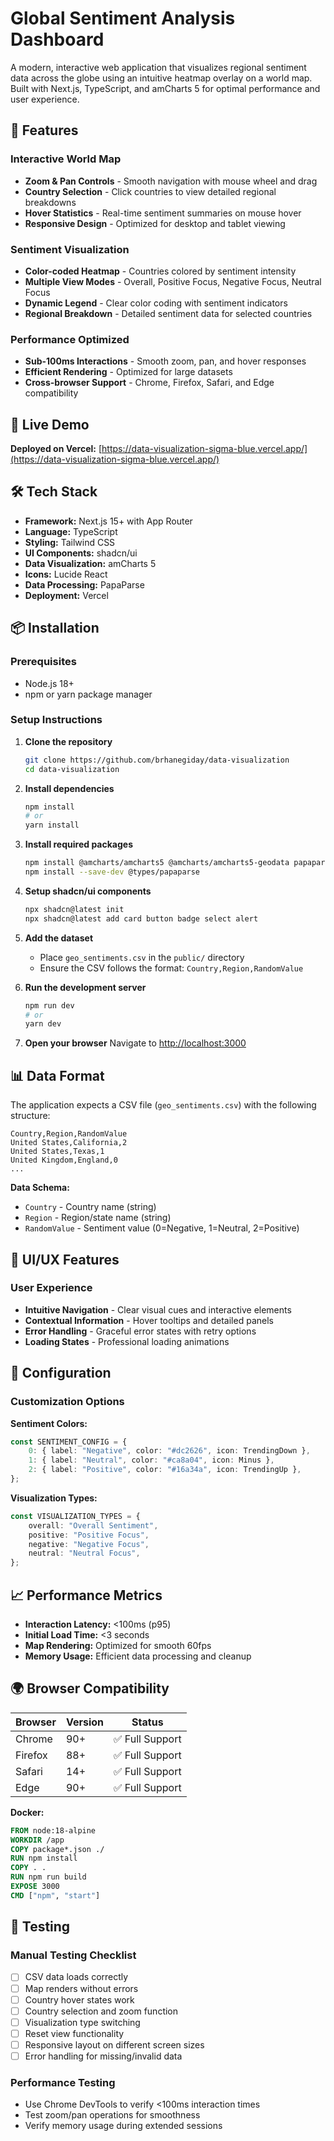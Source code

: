 # Global Sentiment Analysis Dashboard

A modern, interactive web application that visualizes regional sentiment data across the globe using an intuitive heatmap overlay on a world map. Built with Next.js, TypeScript, and amCharts 5 for optimal performance and user experience.

## 🌟 Features

### Interactive World Map

-   **Zoom & Pan Controls** - Smooth navigation with mouse wheel and drag
-   **Country Selection** - Click countries to view detailed regional breakdowns
-   **Hover Statistics** - Real-time sentiment summaries on mouse hover
-   **Responsive Design** - Optimized for desktop and tablet viewing

### Sentiment Visualization

-   **Color-coded Heatmap** - Countries colored by sentiment intensity
-   **Multiple View Modes** - Overall, Positive Focus, Negative Focus, Neutral Focus
-   **Dynamic Legend** - Clear color coding with sentiment indicators
-   **Regional Breakdown** - Detailed sentiment data for selected countries

### Performance Optimized

-   **Sub-100ms Interactions** - Smooth zoom, pan, and hover responses
-   **Efficient Rendering** - Optimized for large datasets
-   **Cross-browser Support** - Chrome, Firefox, Safari, and Edge compatibility

## 🚀 Live Demo

**Deployed on Vercel:** [https://data-visualization-sigma-blue.vercel.app/](https://data-visualization-sigma-blue.vercel.app/)

## 🛠️ Tech Stack

-   **Framework:** Next.js 15+ with App Router
-   **Language:** TypeScript
-   **Styling:** Tailwind CSS
-   **UI Components:** shadcn/ui
-   **Data Visualization:** amCharts 5
-   **Icons:** Lucide React
-   **Data Processing:** PapaParse
-   **Deployment:** Vercel

## 📦 Installation

### Prerequisites

-   Node.js 18+
-   npm or yarn package manager

### Setup Instructions

1. **Clone the repository**

    ```bash
    git clone https://github.com/brhanegiday/data-visualization
    cd data-visualization
    ```

2. **Install dependencies**

    ```bash
    npm install
    # or
    yarn install
    ```

3. **Install required packages**

    ```bash
    npm install @amcharts/amcharts5 @amcharts/amcharts5-geodata papaparse
    npm install --save-dev @types/papaparse
    ```

4. **Setup shadcn/ui components**

    ```bash
    npx shadcn@latest init
    npx shadcn@latest add card button badge select alert
    ```

5. **Add the dataset**

    - Place `geo_sentiments.csv` in the `public/` directory
    - Ensure the CSV follows the format: `Country,Region,RandomValue`

6. **Run the development server**

    ```bash
    npm run dev
    # or
    yarn dev
    ```

7. **Open your browser**
   Navigate to [http://localhost:3000](http://localhost:3000)

## 📊 Data Format

The application expects a CSV file (`geo_sentiments.csv`) with the following structure:

```csv
Country,Region,RandomValue
United States,California,2
United States,Texas,1
United Kingdom,England,0
...
```

**Data Schema:**

-   `Country` - Country name (string)
-   `Region` - Region/state name (string)
-   `RandomValue` - Sentiment value (0=Negative, 1=Neutral, 2=Positive)

## 🎨 UI/UX Features

### User Experience

-   **Intuitive Navigation** - Clear visual cues and interactive elements
-   **Contextual Information** - Hover tooltips and detailed panels
-   **Error Handling** - Graceful error states with retry options
-   **Loading States** - Professional loading animations


## 🔧 Configuration


### Customization Options

**Sentiment Colors:**

```typescript
const SENTIMENT_CONFIG = {
    0: { label: "Negative", color: "#dc2626", icon: TrendingDown },
    1: { label: "Neutral", color: "#ca8a04", icon: Minus },
    2: { label: "Positive", color: "#16a34a", icon: TrendingUp },
};
```

**Visualization Types:**

```typescript
const VISUALIZATION_TYPES = {
    overall: "Overall Sentiment",
    positive: "Positive Focus",
    negative: "Negative Focus",
    neutral: "Neutral Focus",
};
```

## 📈 Performance Metrics

-   **Interaction Latency:** <100ms (p95)
-   **Initial Load Time:** <3 seconds
-   **Map Rendering:** Optimized for smooth 60fps
-   **Memory Usage:** Efficient data processing and cleanup

## 🌍 Browser Compatibility

| Browser | Version | Status          |
| ------- | ------- | --------------- |
| Chrome  | 90+     | ✅ Full Support |
| Firefox | 88+     | ✅ Full Support |
| Safari  | 14+     | ✅ Full Support |
| Edge    | 90+     | ✅ Full Support |



**Docker:**

```dockerfile
FROM node:18-alpine
WORKDIR /app
COPY package*.json ./
RUN npm install
COPY . .
RUN npm run build
EXPOSE 3000
CMD ["npm", "start"]
```

## 🧪 Testing

### Manual Testing Checklist

-   [ ] CSV data loads correctly
-   [ ] Map renders without errors
-   [ ] Country hover states work
-   [ ] Country selection and zoom function
-   [ ] Visualization type switching
-   [ ] Reset view functionality
-   [ ] Responsive layout on different screen sizes
-   [ ] Error handling for missing/invalid data

### Performance Testing

-   Use Chrome DevTools to verify <100ms interaction times
-   Test zoom/pan operations for smoothness
-   Verify memory usage during extended sessions
